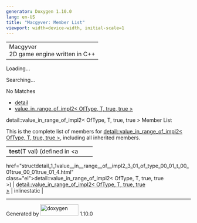 ```yaml
---
generator: Doxygen 1.10.0
lang: en-US
title: "Macgyver: Member List"
viewport: width=device-width, initial-scale=1
---
```


<div id="top">

<div id="titlearea">

<table data-cellspacing="0" data-cellpadding="0">
<colgroup>
<col style="width: 100%" />
</colgroup>
<tbody>
<tr id="projectrow" class="odd">
<td id="projectalign"><div id="projectname">
Macgyver
</div>
<div id="projectbrief">
2D game engine written in C++
</div></td>
</tr>
</tbody>
</table>

</div>

<div id="main-nav">

</div>

<div id="MSearchSelectWindow"
onmouseover="return searchBox.OnSearchSelectShow()"
onmouseout="return searchBox.OnSearchSelectHide()"
onkeydown="return searchBox.OnSearchSelectKey(event)">

</div>

<div id="MSearchResultsWindow">

<div id="MSearchResults">

<div class="SRPage">

<div id="SRIndex">

<div id="SRResults">

</div>

<div id="Loading" class="SRStatus">

Loading...

</div>

<div id="Searching" class="SRStatus">

Searching...

</div>

<div id="NoMatches" class="SRStatus">

No Matches

</div>

</div>

</div>

</div>

</div>

<div id="nav-path" class="navpath">

- <a href="namespacedetail.html" class="el">detail</a>
- <a
  href="structdetail_1_1value__in__range__of__impl2_3_01_of_type_00_01_t_00_01true_00_01true_01_4.html"
  class="el">value_in_range_of_impl2&lt; OfType, T, true, true &gt;</a>

</div>

</div>

<div class="header">

<div class="headertitle">

<div class="title">

detail::value_in_range_of_impl2\< OfType, T, true, true \> Member List

</div>

</div>

</div>

<div class="contents">

This is the complete list of members for <a
href="structdetail_1_1value__in__range__of__impl2_3_01_of_type_00_01_t_00_01true_00_01true_01_4.html"
class="el">detail::value_in_range_of_impl2&lt; OfType, T, true, true
&gt;</a>, including all inherited members.

|                                                                                                       |                                                                                                       |                                                                      |
|-------------------------------------------------------------------------------------------------------|-------------------------------------------------------------------------------------------------------|----------------------------------------------------------------------|
| **test**(T val) (defined in <a                                                                        
 href="structdetail_1_1value__in__range__of__impl2_3_01_of_type_00_01_t_00_01true_00_01true_01_4.html"  
 class="el">detail::value_in_range_of_impl2&lt; OfType, T, true, true                                   
 &gt;</a>)                                                                                              | <a                                                                                                    
                                                                                                         href="structdetail_1_1value__in__range__of__impl2_3_01_of_type_00_01_t_00_01true_00_01true_01_4.html"  
                                                                                                         class="el">detail::value_in_range_of_impl2&lt; OfType, T, true, true                                   
                                                                                                         &gt;</a>                                                                                               | <span class="mlabel">inline</span><span class="mlabel">static</span> |

</div>

------------------------------------------------------------------------

<span class="small">Generated
by [<img src="doxygen.svg" class="footer" width="104" height="31"
alt="doxygen" />](https://www.doxygen.org/index.html) 1.10.0</span>
